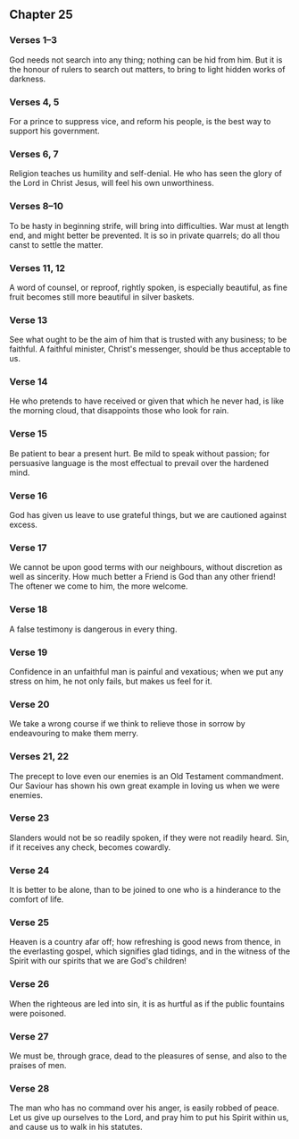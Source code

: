 ## Chapter 25


### Verses 1–3

God needs not search into any thing; nothing can be hid from him. But it is the honour of rulers to search out matters, to bring to light hidden works of darkness.

### Verses 4, 5

For a prince to suppress vice, and reform his people, is the best way to support his government.

### Verses 6, 7

Religion teaches us humility and self-denial. He who has seen the glory of the Lord in Christ Jesus, will feel his own unworthiness.

### Verses 8–10

To be hasty in beginning strife, will bring into difficulties. War must at length end, and might better be prevented. It is so in private quarrels; do all thou canst to settle the matter.

### Verses 11, 12

A word of counsel, or reproof, rightly spoken, is especially beautiful, as fine fruit becomes still more beautiful in silver baskets.

### Verse 13

See what ought to be the aim of him that is trusted with any business; to be faithful. A faithful minister, Christ's messenger, should be thus acceptable to us.

### Verse 14

He who pretends to have received or given that which he never had, is like the morning cloud, that disappoints those who look for rain.

### Verse 15

Be patient to bear a present hurt. Be mild to speak without passion; for persuasive language is the most effectual to prevail over the hardened mind.

### Verse 16

God has given us leave to use grateful things, but we are cautioned against excess.

### Verse 17

We cannot be upon good terms with our neighbours, without discretion as well as sincerity. How much better a Friend is God than any other friend! The oftener we come to him, the more welcome.

### Verse 18

A false testimony is dangerous in every thing.

### Verse 19

Confidence in an unfaithful man is painful and vexatious; when we put any stress on him, he not only fails, but makes us feel for it.

### Verse 20

We take a wrong course if we think to relieve those in sorrow by endeavouring to make them merry.

### Verses 21, 22

The precept to love even our enemies is an Old Testament commandment. Our Saviour has shown his own great example in loving us when we were enemies.

### Verse 23

Slanders would not be so readily spoken, if they were not readily heard. Sin, if it receives any check, becomes cowardly.

### Verse 24

It is better to be alone, than to be joined to one who is a hinderance to the comfort of life.

### Verse 25

Heaven is a country afar off; how refreshing is good news from thence, in the everlasting gospel, which signifies glad tidings, and in the witness of the Spirit with our spirits that we are God's children!

### Verse 26

When the righteous are led into sin, it is as hurtful as if the public fountains were poisoned.

### Verse 27

We must be, through grace, dead to the pleasures of sense, and also to the praises of men.

### Verse 28

The man who has no command over his anger, is easily robbed of peace. Let us give up ourselves to the Lord, and pray him to put his Spirit within us, and cause us to walk in his statutes.


